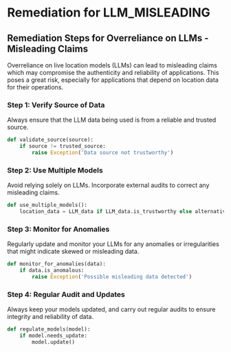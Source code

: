 # Remediation for LLM_MISLEADING

## Remediation Steps for Overreliance on LLMs - Misleading Claims
Overreliance on live location models (LLMs) can lead to misleading claims which may compromise the authenticity and reliability of applications. This poses a great risk, especially for applications that depend on location data for their operations.

### Step 1: Verify Source of Data
Always ensure that the LLM data being used is from a reliable and trusted source.
```python
def validate_source(source):
    if source != trusted_source:
        raise Exception('Data source not trustworthy')
```

### Step 2: Use Multiple Models
Avoid relying solely on LLMs. Incorporate external audits to correct any misleading claims.
```python
def use_multiple_models():
    location_data = LLM_data if LLM_data.is_trustworthy else alternative_data
```

### Step 3: Monitor for Anomalies
Regularly update and monitor your LLMs for any anomalies or irregularities that might indicate skewed or misleading data.
```python
def monitor_for_anomalies(data):
    if data.is_anomalous:
        raise Exception('Possible misleading data detected')
```

### Step 4: Regular Audit and Updates
Always keep your models updated, and carry out regular audits to ensure integrity and reliability of data.
```python
def regulate_models(model):
    if model.needs_update:
        model.update()
```